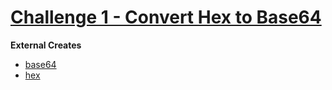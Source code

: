 # [Challenge 1 - Convert Hex to Base64](https://cryptopals.com/sets/1/challenges/1)

**External Creates**
* [base64](https://docs.rs/crate/base64/0.10.0)
* [hex](https://docs.rs/hex/0.3.2/hex/)
